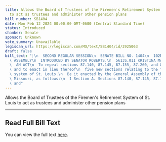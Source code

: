 ```yaml
---
title: Allows the Board of Trustees of the Firemen's Retirement System of St. Louis
  to act as trustees and administer other pension plans
bill_number: SB1404
date: Mon Feb 12 2024 00:00:00 GMT-0600 (Central Standard Time)
status: Introduced
chamber: Senate
sponsor: Unknown
vote_summary: Unavailable
legiscan_url: https://legiscan.com/MO/text/SB1404/id/2925063
draft: false
bill_text: "|\n  SECOND REGULAR SESSION\n  SENATE BILL NO. 1404\n  102ND GENERA L\
  \ ASSEMBLY\n  INTRODUCED BY SENATOR ROBERTS.\n  5613S.01I KRISTINA MARTIN, Secretary\n\
  \  AN ACT\n  To repeal sections 87.140, 87.145, 87.155, 87.260, and 87.350, RSMo,\
  \ and to enact in lieu thereof\n  five new sections relating to the firemen's retirement\
  \ system of St. Louis.\n  Be it enacted by the General Assembly of the State of\
  \ Missouri, as follows:\n  1 Section A. Sections 87.140, 87.145, 87.155, 87.260,\
  \ and"
---
```

Allows the Board of Trustees of the Firemen's Retirement System of St. Louis to act as trustees and administer other pension plans

---

## Read Full Bill Text

You can view the full text [here](https://legiscan.com/MO/text/SB1404/id/2925063).
